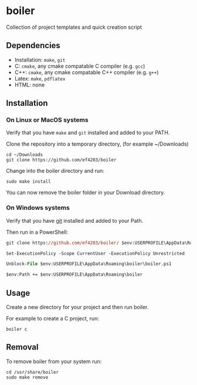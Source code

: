 # boiler

Collection of project templates and quick creation script

## Dependencies

- Installation: `make`, `git`
- C: `cmake`, any cmake compatable C compiler (e.g. `gcc`)
- C++: `cmake`, any cmake compatable C++ compiler (e.g. `g++`)
- Latex: `make`, `pdflatex`
- HTML: none

## Installation

### On Linux or MacOS systems

Verify that you have `make` and `git` installed and added to your PATH.

Clone the repository into a temporary directory, (for example ~/Downloads)

```
cd ~/Downloads
git clone https://github.com/ef4203/boiler
```

Change into the boiler directory and run:

```
sudo make install
```

You can now remove the boiler folder in your Download directory.

### On Windows systems

Verify that you have [git](https://gitforwindows.org/) installed and added to your Path.

Then run in a PowerShell:

```ps
git clone https://github.com/ef4203/boiler/ $env:USERPROFILE\AppData\Roaming\boiler

Set-ExecutionPolicy -Scope CurrentUser -ExecutionPolicy Unrestricted

Unblock-File $env:USERPROFILE\AppData\Roaming\boiler\boiler.ps1

$env:Path += $env:USERPROFILE\AppData\Roaming\boiler
```

## Usage

Create a new directory for your project and then run boiler.

For example to create a C project, run:

```
boiler c
```

## Removal

To remove boiler from your system run:

```
cd /usr/share/boiler
sudo make remove
```
